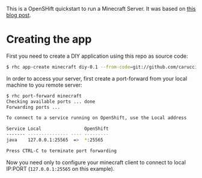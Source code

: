 This is a OpenSHift quickstart to run a Minecraft Server. It was based on [this blog post](https://www.openshift.com/blogs/paas-free-minecraft-server-hosting).

Creating the app
===

First you need to create a DIY application using this repo as source code:

```bash
$ rhc app-create minecraft diy-0.1 --from-code=git://github.com/caruccio/openshift-minecraft-quickstart.git
```

In order to access your server, first create a port-forward from your local machine to you remote server:

```bash
$ rhc port-forward minecraft
Checking available ports ... done
Forwarding ports ...

To connect to a service running on OpenShift, use the Local address

Service Local                OpenShift
------- --------------- ---- ---------
java    127.0.0.1:25565  =>  *:25565

Press CTRL-C to terminate port forwarding
```

Now you need only to configure your minecraft client to connect to local IP:PORT (`127.0.0.1:25565` on this example).
